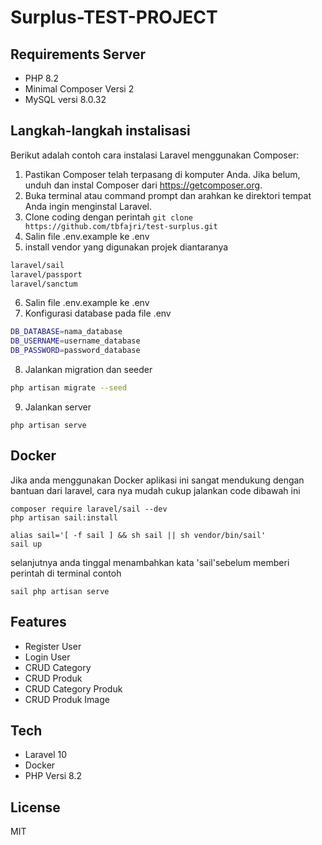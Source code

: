 # Surplus-TEST-PROJECT

## Requirements Server

-   PHP 8.2
-   Minimal Composer Versi 2
-   MySQL versi 8.0.32

## Langkah-langkah instalisasi

Berikut adalah contoh cara instalasi Laravel menggunakan Composer:

1. Pastikan Composer telah terpasang di komputer Anda. Jika belum, unduh dan instal Composer dari https://getcomposer.org.
2. Buka terminal atau command prompt dan arahkan ke direktori tempat Anda ingin menginstal Laravel.
3. Clone coding dengan perintah `git clone https://github.com/tbfajri/test-surplus.git`
4. Salin file .env.example ke .env
5. install vendor yang digunakan projek diantaranya

```sh
laravel/sail
laravel/passport
laravel/sanctum
```

6. Salin file .env.example ke .env
7. Konfigurasi database pada file .env

```sh
DB_DATABASE=nama_database
DB_USERNAME=username_database
DB_PASSWORD=password_database
```

8. Jalankan migration dan seeder

```sh
php artisan migrate --seed
```

9. Jalankan server

```
php artisan serve
```

## Docker

Jika anda menggunakan Docker aplikasi ini sangat mendukung dengan bantuan dari laravel, cara nya mudah cukup jalankan code dibawah ini

```
composer require laravel/sail --dev
php artisan sail:install

alias sail='[ -f sail ] && sh sail || sh vendor/bin/sail'
sail up
```

selanjutnya anda tinggal menambahkan kata 'sail'sebelum memberi perintah di terminal
contoh

```
sail php artisan serve
```

## Features

-   Register User
-   Login User
-   CRUD Category
-   CRUD Produk
-   CRUD Category Produk
-   CRUD Produk Image

## Tech

-   Laravel 10
-   Docker
-   PHP Versi 8.2

## License

MIT
